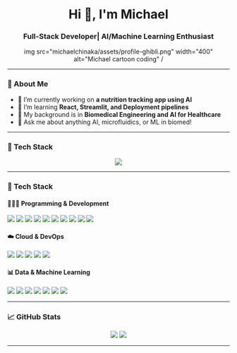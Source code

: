 <!-- Header -->
<h1 align="center">Hi 👋, I'm Michael</h1>
<h3 align="center">Full-Stack Developer| AI/Machine Learning Enthusiast</h3>

<p align="center">
  img src="michaelchinaka/assets/profile-ghibli.png" width="400" alt="Michael cartoon coding" /
</p>

---

### 🚀 About Me

- 🔭 I’m currently working on **a nutrition tracking app using AI**
- 🌱 I’m learning **React, Streamlit, and Deployment pipelines**
- 🧠 My background is in **Biomedical Engineering and AI for Healthcare**
- 💬 Ask me about anything AI, microfluidics, or ML in biomed!

---

### 🧰 Tech Stack

<p align="center">
  <img src="https://skillicons.dev/icons?i=python,js,react,html,css,aws,git,github,docker,postgres,fastapi,linux" />
</p>

---

### 🧰 Tech Stack

#### 👨🏾‍💻 Programming & Development
<p>
  <img src="https://img.shields.io/badge/Java-ED8B00?style=flat&logo=java&logoColor=white" />
  <img src="https://img.shields.io/badge/Python-3776AB?style=flat&logo=python&logoColor=white" />
  <img src="https://img.shields.io/badge/JavaScript-F7DF1E?style=flat&logo=javascript&logoColor=black" />
  <img src="https://img.shields.io/badge/HTML5-E34F26?style=flat&logo=html5&logoColor=white" />
  <img src="https://img.shields.io/badge/CSS3-1572B6?style=flat&logo=css3&logoColor=white" />
  <img src="https://img.shields.io/badge/Unix-000000?style=flat&logo=linux&logoColor=white" />
  <img src="https://img.shields.io/badge/Bash-4EAA25?style=flat&logo=gnubash&logoColor=white" />
  <img src="https://img.shields.io/badge/Flask-000000?style=flat&logo=flask&logoColor=white" />
  <img src="https://img.shields.io/badge/React-20232A?style=flat&logo=react&logoColor=61DAFB" />
  <img src="https://img.shields.io/badge/REST_API-FF6F61?style=flat" />
</p>

#### ☁️ Cloud & DevOps
<p>
  <img src="https://img.shields.io/badge/AWS-232F3E?style=flat&logo=amazonaws&logoColor=white" />
  <img src="https://img.shields.io/badge/Docker-2496ED?style=flat&logo=docker&logoColor=white" />
  <img src="https://img.shields.io/badge/Terraform-623CE4?style=flat&logo=terraform&logoColor=white" />
  <img src="https://img.shields.io/badge/Git-F05032?style=flat&logo=git&logoColor=white" />
  <img src="https://img.shields.io/badge/CI/CD-0A0A0A?style=flat&logo=githubactions&logoColor=white" />
</p>

#### 📊 Data & Machine Learning
<p>
  <img src="https://img.shields.io/badge/SQL-003B57?style=flat&logo=mysql&logoColor=white" />
  <img src="https://img.shields.io/badge/NoSQL-005571?style=flat&logo=mongodb&logoColor=white" />
  <img src="https://img.shields.io/badge/Apache_Spark-E25A1C?style=flat&logo=apachespark&logoColor=white" />
  <img src="https://img.shields.io/badge/PyTorch-EE4C2C?style=flat&logo=pytorch&logoColor=white" />
  <img src="https://img.shields.io/badge/Scikit--Learn-F7931E?style=flat&logo=scikitlearn&logoColor=white" />
  <img src="https://img.shields.io/badge/Matplotlib-11557C?style=flat" />
  <img src="https://img.shields.io/badge/Seaborn-76B900?style=flat" />
</p>


---

### 📈 GitHub Stats

<p align="center">
  <img src="https://github-readme-stats.vercel.app/api?username=michaelchinaka&show_icons=true&theme=tokyonight" />
  <img src="https://github-readme-stats.vercel.app/api/top-langs/?username=michaelchinaka&layout=compact&theme=tokyonight" />
</p>

---
